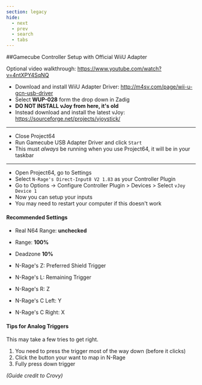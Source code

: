 ```yaml
---
section: legacy
hide:
  - next
  - prev
  - search
  - tabs
---
```


##Gamecube Controller Setup with Official WiiU Adapter

Optional video walkthrough: <https://www.youtube.com/watch?v=4ntXPY4SqNQ>

- Download and install WiiU Adapter Driver: <http://m4sv.com/page/wii-u-gcn-usb-driver>
- Select **WUP-028** form the drop down in Zadig
- **DO NOT INSTALL vJoy from here, it's old**
- Instead download and install the latest vJoy: <https://sourceforge.net/projects/vjoystick/>
---
- Close Project64
- Run Gamecube USB Adapter Driver and click `Start`
- This must *always* be running when you use Project64, it will be in your taskbar
---
- Open Project64, go to Settings
- Select `N-Rage's Direct-Input8 V2 1.83` as your Controller Plugin
- Go to Options -> Configure Controller Plugin > Devices > Select `vJoy Device 1`
- Now you can setup your inputs
- You may need to restart your computer if this doesn't work

#### Recommended Settings
- Real N64 Range: **unchecked**
- Range: **100%**
- Deadzone **10%**


- N-Rage's Z: Preferred Shield Trigger
- N-Rage's L: Remaining Trigger
- N-Rage's R: Z
- N-Rage's C Left: Y
- N-Rage's C Right: X

#### Tips for Analog Triggers
This may take a few tries to get right.

1. You need to press the trigger most of the way down (before it clicks)
2. Click the button your want to map in N-Rage
3. Fully press down trigger

*(Guide credit to Crovy)*
